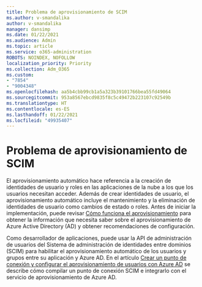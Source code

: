 ```yaml
---
title: Problema de aprovisionamiento de SCIM
ms.author: v-smandalika
author: v-smandalika
manager: dansimp
ms.date: 01/22/2021
ms.audience: Admin
ms.topic: article
ms.service: o365-administration
ROBOTS: NOINDEX, NOFOLLOW
localization_priority: Priority
ms.collection: Adm_O365
ms.custom:
- "7854"
- "9004348"
ms.openlocfilehash: aa5b4cbb99cb1a5a323b39101766bea55fd49064
ms.sourcegitcommit: 953a8567ebcd9835f8c5c49472b223107c92549b
ms.translationtype: HT
ms.contentlocale: es-ES
ms.lasthandoff: 01/22/2021
ms.locfileid: "49935407"
---
```

# <a name="scim-provisioning-issue"></a>Problema de aprovisionamiento de SCIM

El aprovisionamiento automático hace referencia a la creación de identidades de usuario y roles en las aplicaciones de la nube a los que los usuarios necesitan acceder. Además de crear identidades de usuario, el aprovisionamiento automático incluye el mantenimiento y la eliminación de identidades de usuario como cambios de estado o roles. Antes de iniciar la implementación, puede revisar [Cómo funciona el aprovisionamiento](https://docs.microsoft.com/azure/active-directory/app-provisioning/how-provisioning-works) para obtener la información que necesita saber sobre el aprovisionamiento de Azure Active Directory (AD) y obtener recomendaciones de configuración.

Como desarrollador de aplicaciones, puede usar la API de administración de usuarios del Sistema de administración de identidades entre dominios (SCIM) para habilitar el aprovisionamiento automático de los usuarios y grupos entre su aplicación y Azure AD. En el artículo [Crear un punto de conexión y configurar el aprovisionamiento de usuarios con Azure AD](https://docs.microsoft.com/azure/active-directory/app-provisioning/use-scim-to-provision-users-and-groups) se describe cómo compilar un punto de conexión SCIM e integrarlo con el servicio de aprovisionamiento de Azure AD.



